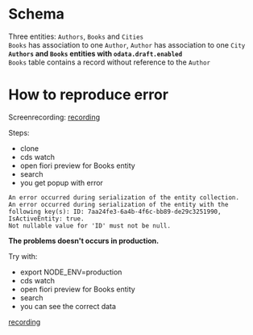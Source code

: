 # Schema
Three entities: `Authors`, `Books` and `Cities`  
`Books` has association to one `Author`, `Author` has association to one `City`  
__`Authors` and `Books` entities with `odata.draft.enabled`__  
`Books` table contains a record without reference to the `Author`

# How to reproduce error
Screenrecording:
[recording](https://github.com/sbarzaghialteaup/serialization_error/blob/master/explain_problem.gif)

Steps:
- clone
- cds watch
- open fiori preview for Books entity
- search
- you get popup with error 
```
An error occurred during serialization of the entity collection.  
An error occurred during serialization of the entity with the following key(s): ID: 7aa24fe3-6a4b-4f6c-bb89-de29c3251990, IsActiveEntity: true.  
Not nullable value for 'ID' must not be null.
```

__The problems doesn't occurs in production.__

Try with:
- export NODE_ENV=production
- cds watch
- open fiori preview for Books entity
- search
- you can see the correct data

[recording](https://github.com/sbarzaghialteaup/serialization_error/blob/master/recording_production.gif)